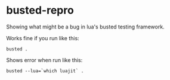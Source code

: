 # busted-repro

Showing what might be a bug in lua's busted testing framework.

Works fine if you run like this:

    busted .

Shows error when run like this:

    busted --lua=`which luajit` .
